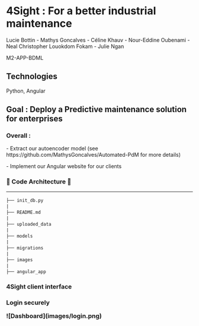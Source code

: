 # 4Sight : For a better industrial maintenance

Lucie Bottin - Mathys Goncalves - Céline Khauv - Nour-Eddine Oubenami - Neal Christopher Louokdom Fokam - Julie Ngan

M2-APP-BDML

## Technologies 
Python, Angular

<h2>Goal : Deploy a Predictive maintenance solution for enterprises</h2>

<h3>Overall :</h3> 
<p>- Extract our autoencoder model (see https://github.com/MathysGoncalves/Automated-PdM for more details)</p>
<p>- Implement our Angular website for our clients</p>

<h3>🏡 Code Architecture 🏡</h3>

------------
    ├── init_db.py
    |
    ├── README.md
    |
    ├── uploaded_data
    |
    ├── models
    |
    ├── migrations
    |
    ├── images
    |
    ├── angular_app


<h3>4Sight client interface<h3>

<p>Login securely</p>
![Dashboard](images/login.png)